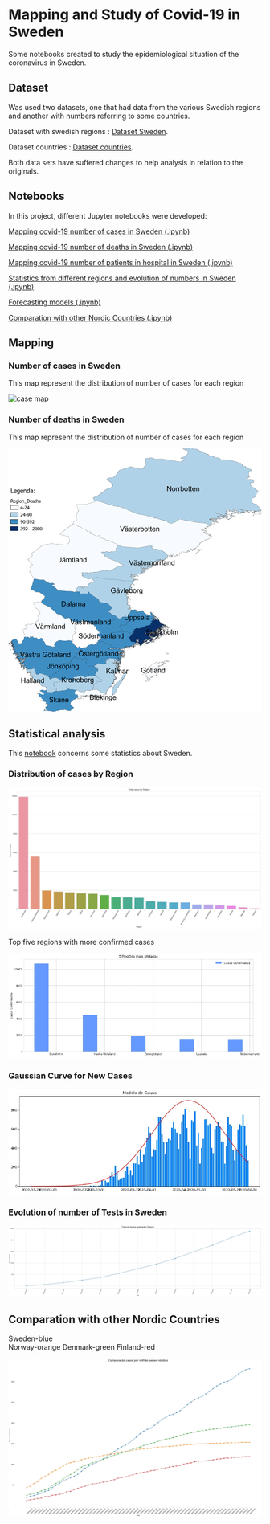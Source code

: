 # Mapping and Study of Covid-19 in Sweden

Some notebooks created to study the epidemiological situation of the coronavirus in Sweden.

## Dataset

Was used two datasets, one that had data from the various Swedish regions and another with numbers
referring to some countries.

Dataset with swedish regions : [Dataset Sweden](https://github.com/franciscocunha57/Epidemologia1/blob/master/Sweden/dados/time_series_confimed-confirmed.csv).

Dataset countries : [Dataset countries](hhttps://github.com/franciscocunha57/Epidemologia1/blob/master/Sweden/dados/owid-covid-data2.csv).

Both data sets have suffered changes to help analysis in relation to the originals.

## Notebooks

In this project, different Jupyter notebooks were developed:

[Mapping covid-19 number of cases in Sweden (.ipynb)](https://github.com/franciscocunha57/Epidemologia1/blob/master/Sweden/Notebooks/mapa_numero_casos.ipynb)

[Mapping covid-19 number of deaths in Sweden (.ipynb)](https://github.com/franciscocunha57/Epidemologia1/blob/master/Sweden/Notebooks/Mapa_mortalidade.ipynb)

[Mapping covid-19 number of patients in hospital in Sweden (.ipynb)](https://github.com/franciscocunha57/Epidemologia1/blob/master/Sweden/Notebooks/Mapa%20de%20dados%20de%20total%20de%20doentes%20em%20Hospital.ipynb)

[Statistics from different regions and evolution of numbers in Sweden (.ipynb)](https://github.com/franciscocunha57/Epidemologia1/blob/master/Sweden/Notebooks/Gr%C3%A1ficos.ipynb)

[Forecasting models (.ipynb)](https://github.com/franciscocunha57/Epidemologia1/blob/master/Sweden/Notebooks/Previsoes_modelos.ipynb)

[Comparation with other Nordic Countries (.ipynb)](https://github.com/franciscocunha57/Epidemologia1/blob/master/Sweden/Notebooks/Comparacao_paises_nordicos.ipynb)

## Mapping


### Number of cases in Sweden

This map represent the distribution of number of cases for each region 

![case map](https://github.com/franciscocunha57/Epidemologia1/blob/master/Sweden/Images/Mapa_numero_casos)



### Number of deaths in Sweden

This map represent the distribution of number of cases for each region 

![case map](https://github.com/franciscocunha57/Epidemologia1/blob/master/Sweden/Images/Mapa_numero_mortes)



## Statistical analysis

This [notebook](https://github.com/franciscocunha57/Epidemologia1/blob/master/Sweden/Notebooks/Gr%C3%A1ficos.ipynb) concerns some statistics about Sweden. 

### Distribution of cases by Region


![case map](https://github.com/franciscocunha57/Epidemologia1/blob/master/Sweden/Images/grafico_barras_regiao.jpg)


Top five regions with more confirmed cases 


![case map](https://github.com/franciscocunha57/Epidemologia1/blob/master/Sweden/Images/top5casos.jpg)


### Gaussian Curve for New Cases

![case map](https://github.com/franciscocunha57/Epidemologia1/blob/master/Sweden/Images/Curva_Gauss.jpg)



### Evolution of number of Tests in Sweden


![case map](https://github.com/franciscocunha57/Epidemologia1/blob/master/Sweden/Images/crescimento_tests.jpg)



## Comparation with other Nordic Countries

Sweden-blue   
Norway-orange
Denmark-green
Finland-red

![case map](https://github.com/franciscocunha57/Epidemologia1/blob/master/Sweden/Images/Comparacao_paises_cases_per_million.jpg)



